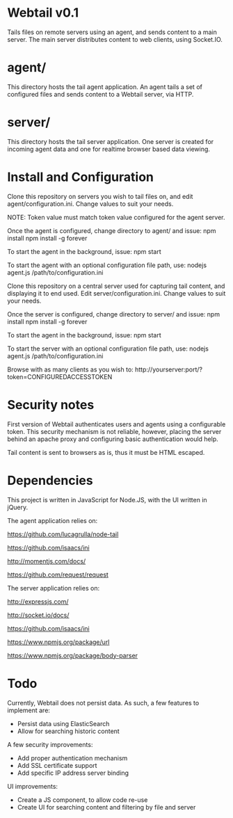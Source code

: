 Webtail v0.1
============

Tails files on remote servers using an agent, and sends content to a main server.
The main server distributes content to web clients, using Socket.IO.

agent/
======

This directory hosts the tail agent application. 
An agent tails a set of configured files and sends content to a Webtail server, via HTTP.

server/
=======

This directory hosts the tail server application. 
One server is created for incoming agent data and one for realtime browser based data viewing.

Install and Configuration
=========================

Clone this repository on servers you wish to tail files on, and edit agent/configuration.ini. Change
values to suit your needs.

NOTE: Token value must match token value configured for the agent server.

Once the agent is configured, change directory to agent/ and issue:
npm install
npm install -g forever

To start the agent in the background, issue:
npm start

To start the agent with an optional configuration file path, use:
nodejs agent.js /path/to/configuration.ini

Clone this repository on a central server used for capturing tail content, and displaying it to
end used. Edit server/configuration.ini. Change values to suit your needs.

Once the server is configured, change directory to server/ and issue:
npm install
npm install -g forever

To start the agent in the background, issue:
npm start

To start the server with an optional configuration file path, use:
nodejs agent.js /path/to/configuration.ini

Browse with as many clients as you wish to:
http://yourserver:port/?token=CONFIGUREDACCESSTOKEN

Security notes
==============

First version of Webtail authenticates users and agents using a configurable token. This
security mechanism is not reliable, however, placing the server behind an apache proxy and
configuring basic authentication would help.

Tail content is sent to browsers as is, thus it must be HTML escaped.

Dependencies
============

This project is written in JavaScript for Node.JS, with the UI written in jQuery.

The agent application relies on:

https://github.com/lucagrulla/node-tail

https://github.com/isaacs/ini

http://momentjs.com/docs/

https://github.com/request/request


The server application relies on:

http://expressjs.com/

http://socket.io/docs/

https://github.com/isaacs/ini

https://www.npmjs.org/package/url

https://www.npmjs.org/package/body-parser

Todo
====

Currently, Webtail does not persist data. As such, a few features to implement are:
- Persist data using ElasticSearch
- Allow for searching historic content

A few security improvements:
- Add proper authentication mechanism
- Add SSL certificate support
- Add specific IP address server binding

UI improvements:
- Create a JS component, to allow code re-use
- Create UI for searching content and filtering by file and server
